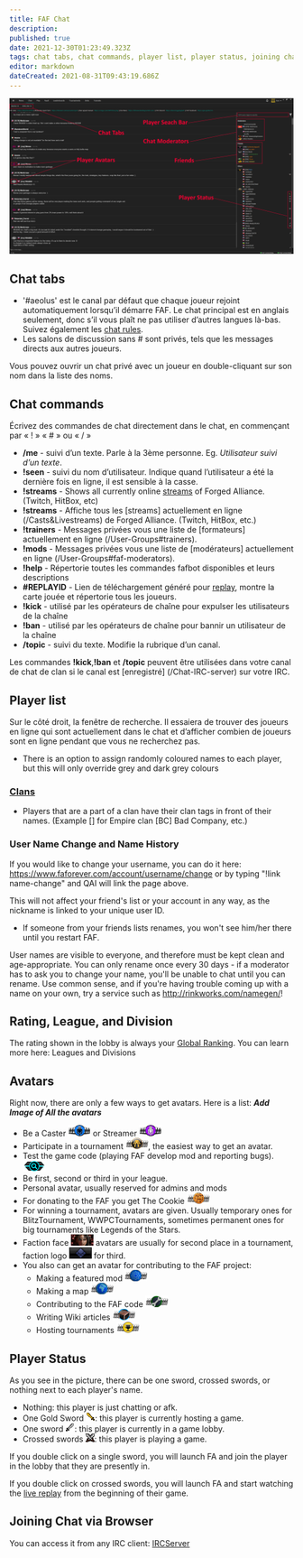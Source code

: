 ```yaml
---
title: FAF Chat
description: 
published: true
date: 2021-12-30T01:23:49.323Z
tags: chat tabs, chat commands, player list, player status, joining chat via browser, avatars, client
editor: markdown
dateCreated: 2021-08-31T09:43:19.686Z
---
```


![chat-tab2.png](/chat-tab2.png)
## Chat tabs
- '#aeolus' est le canal par défaut que chaque joueur rejoint automatiquement lorsqu’il démarre FAF. Le chat principal est en anglais seulement, donc s’il vous plaît ne pas utiliser d’autres langues là-bas. Suivez également les [chat rules](https://faforever.com/rules).
- Les salons de discussion sans # sont privés, tels que les messages directs aux autres joueurs.

Vous pouvez ouvrir un chat privé avec un joueur en double-cliquant sur son nom dans la liste des noms.
## Chat commands
Écrivez des commandes de chat directement dans le chat, en commençant par « ! » « # » ou « / »
- **/me** - suivi d’un texte. Parle à la 3ème personne. Eg. *Utilisateur suivi d’un texte*.
- **!seen** - suivi du nom d’utilisateur. Indique quand l’utilisateur a été la dernière fois en ligne, il est sensible à la casse.
- **!streams** - Shows all currently online [streams](/Casts&Livestreams ) of Forged Alliance. (Twitch, HitBox, etc)
- **!streams** - Affiche tous les [streams] actuellement en ligne (/Casts&Livestreams) de Forged Alliance. (Twitch, HitBox, etc.)
- **!trainers** - Messages privées vous une liste de [formateurs] actuellement en ligne (/User-Groups#trainers).
- **!mods** - Messages privées vous une liste de [modérateurs] actuellement en ligne (/User-Groups#faf-moderators).
- **!help** - Répertorie toutes les commandes fafbot disponibles et leurs descriptions
- **#REPLAYID** - Lien de téléchargement généré pour [replay](/Replays-&-Live-Games), montre la carte jouée et répertorie tous les joueurs.
- **!kick** - utilisé par les opérateurs de chaîne pour expulser les utilisateurs de la chaîne
- **!ban** - utilisé par les opérateurs de chaîne pour bannir un utilisateur de la chaîne
- **/topic** - suivi du texte. Modifie la rubrique d’un canal.

Les commandes **!kick**,**!ban** et **/topic** peuvent être utilisées dans votre canal de chat de clan si le canal est [enregistré] (/Chat-IRC-server) sur votre IRC.

## Player list
Sur le côté droit, la fenêtre de recherche. Il essaiera de trouver des joueurs en ligne qui sont actuellement dans le chat et d’afficher combien de joueurs sont en ligne pendant que vous ne recherchez pas.
- There is an option to assign randomly coloured names to each player, but this will only override grey and dark grey colours

### [Clans](/Clans)
-   Players that are a part of a clan have their clan tags in front of their names. (Example \[\] for Empire clan \[BC\] Bad Company, etc.)

### User Name Change and Name History
If you would like to change your username, you can do it here: <https://www.faforever.com/account/username/change> or by typing "!link name-change" and QAI will link the page above.

This will not affect your friend's list or your account in any way, as the nickname is linked to your unique user ID.

-   If someone from your friends lists renames, you won't see him/her there until you restart FAF.

User names are visible to everyone, and therefore must be kept clean and age-appropriate. You can only rename once every 30 days - if a moderator has to ask you to change your name, you'll be unable to chat until you can rename. Use common sense, and if you're having trouble coming up with a name on your own, try a service such as <http://rinkworks.com/namegen/>!

## Rating, League, and Division
The rating shown in the lobby is always your [Global Ranking](/Rating-System). You can learn more here: Leagues and Divisions

## Avatars
Right now, there are only a few ways to get avatars. Here is a list:
***Add Image of All the avatars***
- Be a Caster ![caster_avatar.png](/images/client-icons/avatars/caster_avatar.png) or Streamer ![streamer_avatar.png](/images/client-icons/avatars/streamer_avatar.png)
- Participate in a tournament ![tournament_participant.png](/images/client-icons/avatars/tournament_participant.png), the easiest way to get an avatar.
- Test the game code (playing FAF develop mod and reporting bugs). ![gamecodetester.png](/images/client-icons/avatars/gamecodetester.png)
- Be first, second or third in your league.
- Personal avatar, usually reserved for admins and mods
- For donating to the FAF you get The Cookie ![cookie_avatar.png](/images/client-icons/avatars/cookie_avatar.png)
- For winning a tournament, avatars are given. Usually temporary ones for BlitzTournament, WWPCTournaments, sometimes permanent ones for big tournaments like Legends of the Stars.
- Faction face ![dostya.png](/images/client-icons/avatars/dostya.png) avatars are usually for second place in a tournament, faction logo ![uef_avatar.png](/images/client-icons/avatars/uef_avatar.png) for third.
- You also can get an avatar for contributing to the FAF project:
	- Making a featured mod ![mod_autor.png](/images/client-icons/avatars/mod_autor.png)
	- Making a map ![mapautor.png](/images/client-icons/avatars/mapautor.png)
	- Contributing to the FAF code ![faf_developer.png](/images/client-icons/avatars/faf_developer.png)
	- Writing Wiki articles ![wiki-editor.png](/images/client-icons/avatars/wiki-editor.png)
	- Hosting tournaments ![tournament_director.png](/images/client-icons/avatars/tournament_director.png)
## Player Status
As you see in the picture, there can be one sword, crossed swords, or nothing next to each player's name.
- Nothing: this player is just chatting or afk.
- One Gold Sword ![host.png](/images/client-icons/host.png): this player is currently hosting a game.
- One sword ![lobby.png](/images/client-icons/lobby.png): this player is currently in a game lobby.
- Crossed swords ![playing.png](/images/client-icons/playing.png): this player is playing a game.

If you double click on a single sword, you will launch FA and join the player in the lobby that they are presently in.

If you double click on crossed swords, you will launch FA and start watching the [live replay](/LiveReplay-server-and-replays) from the beginning of their game.

## Joining Chat via Browser
You can access it from any IRC client: [IRCServer](/Chat-IRC-server)